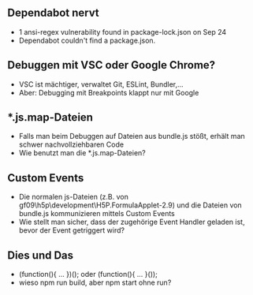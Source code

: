 ## Dependabot nervt
* 1 ansi-regex vulnerability found in package-lock.json on Sep 24
* Dependabot couldn't find a package.json. 
## Debuggen mit VSC oder Google Chrome?
* VSC ist mächtiger, verwaltet Git, ESLint, Bundler,...
* Aber: Debugging mit Breakpoints klappt nur mit Google
## *.js.map-Dateien
* Falls man beim Debuggen auf Dateien aus bundle.js stößt, erhält man
schwer nachvollziehbaren Code
* Wie benutzt man die *.js.map-Dateien?
## Custom Events
* Die normalen js-Dateien (z.B. von gf09\h5p\development\H5P.FormulaApplet-2.9)
und die Dateien von bundle.js kommunizieren mittels Custom Events
* Wie stellt man sicher, dass der zugehörige Event Handler geladen ist, bevor der Event getriggert wird?
## Dies und Das
* (function(){ ... })(); oder (function(){ ... }());
* wieso npm run build, aber npm start ohne run?
